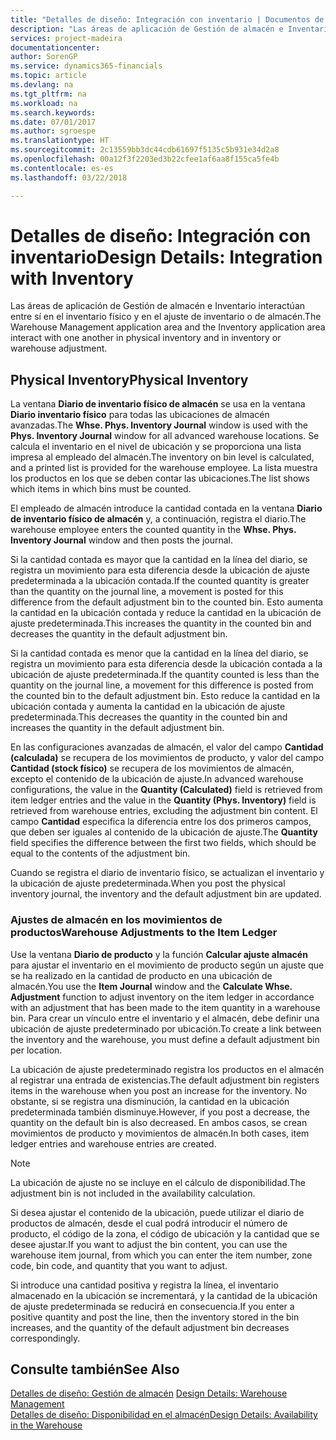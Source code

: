```yaml
---
title: "Detalles de diseño: Integración con inventario | Documentos de Microsoft"
description: "Las áreas de aplicación de Gestión de almacén e Inventario interactúan entre sí en el inventario físico y en el ajuste de inventario o de almacén."
services: project-madeira
documentationcenter: 
author: SorenGP
ms.service: dynamics365-financials
ms.topic: article
ms.devlang: na
ms.tgt_pltfrm: na
ms.workload: na
ms.search.keywords: 
ms.date: 07/01/2017
ms.author: sgroespe
ms.translationtype: HT
ms.sourcegitcommit: 2c13559bb3dc44cdb61697f5135c5b931e34d2a8
ms.openlocfilehash: 00a12f3f2203ed3b22cfee1af6aa8f155ca5fe4b
ms.contentlocale: es-es
ms.lasthandoff: 03/22/2018

---
```

# <a name="design-details-integration-with-inventory"></a><span data-ttu-id="fc30c-103">Detalles de diseño: Integración con inventario</span><span class="sxs-lookup"><span data-stu-id="fc30c-103">Design Details: Integration with Inventory</span></span>
<span data-ttu-id="fc30c-104">Las áreas de aplicación de Gestión de almacén e Inventario interactúan entre sí en el inventario físico y en el ajuste de inventario o de almacén.</span><span class="sxs-lookup"><span data-stu-id="fc30c-104">The Warehouse Management application area and the Inventory application area interact with one another in physical inventory and in inventory or warehouse adjustment.</span></span>  
  
## <a name="physical-inventory"></a><span data-ttu-id="fc30c-105">Physical Inventory</span><span class="sxs-lookup"><span data-stu-id="fc30c-105">Physical Inventory</span></span>  
 <span data-ttu-id="fc30c-106">La ventana **Diario de inventario físico de almacén** se usa en la ventana **Diario inventario físico** para todas las ubicaciones de almacén avanzadas.</span><span class="sxs-lookup"><span data-stu-id="fc30c-106">The **Whse. Phys. Inventory Journal** window is used with the **Phys. Inventory Journal** window for all advanced warehouse locations.</span></span> <span data-ttu-id="fc30c-107">Se calcula el inventario en el nivel de ubicación y se proporciona una lista impresa al empleado del almacén.</span><span class="sxs-lookup"><span data-stu-id="fc30c-107">The inventory on bin level is calculated, and a printed list is provided for the warehouse employee.</span></span> <span data-ttu-id="fc30c-108">La lista muestra los productos en los que se deben contar las ubicaciones.</span><span class="sxs-lookup"><span data-stu-id="fc30c-108">The list shows which items in which bins must be counted.</span></span>  
  
 <span data-ttu-id="fc30c-109">El empleado de almacén introduce la cantidad contada en la ventana **Diario de inventario físico de almacén** y, a continuación, registra el diario.</span><span class="sxs-lookup"><span data-stu-id="fc30c-109">The warehouse employee enters the counted quantity in the **Whse. Phys. Inventory Journal** window and then posts the journal.</span></span>  
  
 <span data-ttu-id="fc30c-110">Si la cantidad contada es mayor que la cantidad en la línea del diario, se registra un movimiento para esta diferencia desde la ubicación de ajuste predeterminada a la ubicación contada.</span><span class="sxs-lookup"><span data-stu-id="fc30c-110">If the counted quantity is greater than the quantity on the journal line, a movement is posted for this difference from the default adjustment bin to the counted bin.</span></span> <span data-ttu-id="fc30c-111">Esto aumenta la cantidad en la ubicación contada y reduce la cantidad en la ubicación de ajuste predeterminada.</span><span class="sxs-lookup"><span data-stu-id="fc30c-111">This increases the quantity in the counted bin and decreases the quantity in the default adjustment bin.</span></span>  
  
 <span data-ttu-id="fc30c-112">Si la cantidad contada es menor que la cantidad en la línea del diario, se registra un movimiento para esta diferencia desde la ubicación contada a la ubicación de ajuste predeterminada.</span><span class="sxs-lookup"><span data-stu-id="fc30c-112">If the quantity counted is less than the quantity on the journal line, a movement for this difference is posted from the counted bin to the default adjustment bin.</span></span> <span data-ttu-id="fc30c-113">Esto reduce la cantidad en la ubicación contada y aumenta la cantidad en la ubicación de ajuste predeterminada.</span><span class="sxs-lookup"><span data-stu-id="fc30c-113">This decreases the quantity in the counted bin and increases the quantity in the default adjustment bin.</span></span>  
  
 <span data-ttu-id="fc30c-114">En las configuraciones avanzadas de almacén, el valor del campo **Cantidad (calculada)** se recupera de los movimientos de producto, y valor del campo **Cantidad (stock físico)** se recupera de los movimientos de almacén, excepto el contenido de la ubicación de ajuste.</span><span class="sxs-lookup"><span data-stu-id="fc30c-114">In advanced warehouse configurations, the value in the **Quantity (Calculated)** field is retrieved from item ledger entries and the value in the **Quantity (Phys. Inventory)** field is retrieved from warehouse entries, excluding the adjustment bin content.</span></span> <span data-ttu-id="fc30c-115">El campo **Cantidad** especifica la diferencia entre los dos primeros campos, que deben ser iguales al contenido de la ubicación de ajuste.</span><span class="sxs-lookup"><span data-stu-id="fc30c-115">The **Quantity** field specifies the difference between the first two fields, which should be equal to the contents of the adjustment bin.</span></span>  
  
 <span data-ttu-id="fc30c-116">Cuando se registra el diario de inventario físico, se actualizan el inventario y la ubicación de ajuste predeterminada.</span><span class="sxs-lookup"><span data-stu-id="fc30c-116">When you post the physical inventory journal, the inventory and the default adjustment bin are updated.</span></span>  
  
### <a name="warehouse-adjustments-to-the-item-ledger"></a><span data-ttu-id="fc30c-117">Ajustes de almacén en los movimientos de productos</span><span class="sxs-lookup"><span data-stu-id="fc30c-117">Warehouse Adjustments to the Item Ledger</span></span>  
 <span data-ttu-id="fc30c-118">Use la ventana **Diario de producto** y la función **Calcular ajuste almacén** para ajustar el inventario en el movimiento de producto según un ajuste que se ha realizado en la cantidad de producto en una ubicación de almacén.</span><span class="sxs-lookup"><span data-stu-id="fc30c-118">You use the **Item Journal** window and the **Calculate Whse. Adjustment** function to adjust inventory on the item ledger in accordance with an adjustment that has been made to the item quantity in a warehouse bin.</span></span> <span data-ttu-id="fc30c-119">Para crear un vínculo entre el inventario y el almacén, debe definir una ubicación de ajuste predeterminado por ubicación.</span><span class="sxs-lookup"><span data-stu-id="fc30c-119">To create a link between the inventory and the warehouse, you must define a default adjustment bin per location.</span></span>  
  
 <span data-ttu-id="fc30c-120">La ubicación de ajuste predeterminado registra los productos en el almacén al registrar una entrada de existencias.</span><span class="sxs-lookup"><span data-stu-id="fc30c-120">The default adjustment bin registers items in the warehouse when you post an increase for the inventory.</span></span> <span data-ttu-id="fc30c-121">No obstante, si se registra una disminución, la cantidad en la ubicación predeterminada también disminuye.</span><span class="sxs-lookup"><span data-stu-id="fc30c-121">However, if you post a decrease, the quantity on the default bin is also decreased.</span></span> <span data-ttu-id="fc30c-122">En ambos casos, se crean movimientos de producto y movimientos de almacén.</span><span class="sxs-lookup"><span data-stu-id="fc30c-122">In both cases, item ledger entries and warehouse entries are created.</span></span>  
  
> [!NOTE]  
>  <span data-ttu-id="fc30c-123">La ubicación de ajuste no se incluye en el cálculo de disponibilidad.</span><span class="sxs-lookup"><span data-stu-id="fc30c-123">The adjustment bin is not included in the availability calculation.</span></span>  
  
 <span data-ttu-id="fc30c-124">Si desea ajustar el contenido de la ubicación, puede utilizar el diario de productos de almacén, desde el cual podrá introducir el número de producto, el código de la zona, el código de ubicación y la cantidad que se desee ajustar.</span><span class="sxs-lookup"><span data-stu-id="fc30c-124">If you want to adjust the bin content, you can use the warehouse item journal, from which you can enter the item number, zone code, bin code, and quantity that you want to adjust.</span></span>  
  
 <span data-ttu-id="fc30c-125">Si introduce una cantidad positiva y registra la línea, el inventario almacenado en la ubicación se incrementará, y la cantidad de la ubicación de ajuste predeterminada se reducirá en consecuencia.</span><span class="sxs-lookup"><span data-stu-id="fc30c-125">If you enter a positive quantity and post the line, then the inventory stored in the bin increases, and the quantity of the default adjustment bin decreases correspondingly.</span></span>  
  
## <a name="see-also"></a><span data-ttu-id="fc30c-126">Consulte también</span><span class="sxs-lookup"><span data-stu-id="fc30c-126">See Also</span></span>  
 <span data-ttu-id="fc30c-127">[Detalles de diseño: Gestión de almacén](design-details-warehouse-management.md) </span><span class="sxs-lookup"><span data-stu-id="fc30c-127">[Design Details: Warehouse Management](design-details-warehouse-management.md) </span></span>  
 [<span data-ttu-id="fc30c-128">Detalles de diseño: Disponibilidad en el almacén</span><span class="sxs-lookup"><span data-stu-id="fc30c-128">Design Details: Availability in the Warehouse</span></span>](design-details-availability-in-the-warehouse.md)
